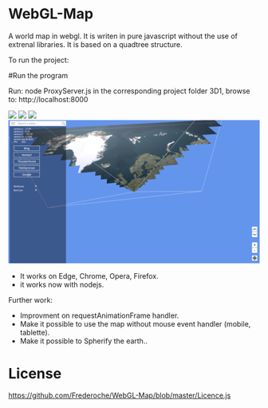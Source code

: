 # WebGL-Map
A world map in webgl. 
It is writen in pure javascript without the use of extrenal libraries.
It is based on a quadtree structure.

To run the project:

#Run the program

Run: node ProxyServer.js in the corresponding project folder 3D1,
browse to: http://localhost:8000

<img src="https://github.com/Frederoche/WebGL-Map/blob/master/Capture.PNG" width=600>
<img src="https://github.com/Frederoche/WebGL-Map/blob/master/Capture2.PNG" width=600>
<img src="https://github.com/Frederoche/WebGL-Map/blob/master/Capture3.PNG" width=600>
<img src="https://github.com/Frederoche/WebGL-Map/blob/master/Capture4.PNG" width=600>

- It works on Edge, Chrome, Opera, Firefox.
- it works now with nodejs.


Further work:

- Improvment on requestAnimationFrame handler.
- Make it possible to use the map without mouse event handler (mobile, tablette).
- Make it possible to Spherify the earth..

# License
 https://github.com/Frederoche/WebGL-Map/blob/master/Licence.js

